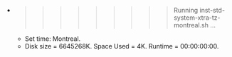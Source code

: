 * >>>>>>>>> Running inst-std-system-xtra-tz-montreal.sh ...
  * Set time: Montreal.
  * Disk size = 6645268K. Space Used = 4K. Runtime = 00:00:00:00.

